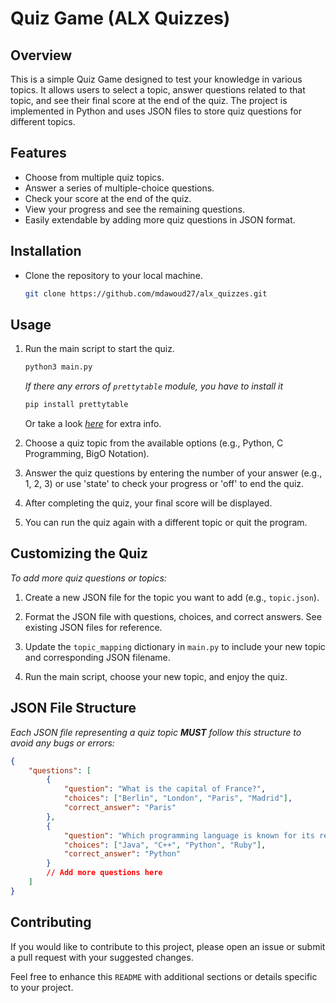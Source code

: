 # Quiz Game (ALX Quizzes)

## Overview

This is a simple Quiz Game designed to test your knowledge in various topics.
It allows users to select a topic, answer questions related to that topic, and see their final score at the end of the quiz.
The project is implemented in Python and uses JSON files to store quiz questions for different topics.

## Features

- Choose from multiple quiz topics.
- Answer a series of multiple-choice questions.
- Check your score at the end of the quiz.
- View your progress and see the remaining questions.
- Easily extendable by adding more quiz questions in JSON format.


## Installation

- Clone the repository to your local machine.

    ```bash
    git clone https://github.com/mdawoud27/alx_quizzes.git
    ```
   
## Usage

1. Run the main script to start the quiz.

    ```bash
    python3 main.py
    ```
   *If there any errors of `prettytable` module, you have to install it*
    ```bash
   pip install prettytable
   ```
    Or take a look [*here*](https://pypi.org/project/prettytable/) for extra info.


2. Choose a quiz topic from the available options (e.g., Python, C Programming, BigO Notation).

3. Answer the quiz questions by entering the number of your answer (e.g., 1, 2, 3) or use 'state' to check your progress or 'off' to end the quiz.

4. After completing the quiz, your final score will be displayed.

5. You can run the quiz again with a different topic or quit the program.

## Customizing the Quiz

*To add more quiz questions or topics:*

1. Create a new JSON file for the topic you want to add (e.g., `topic.json`).

2. Format the JSON file with questions, choices, and correct answers. See existing JSON files for reference.

3. Update the `topic_mapping` dictionary in `main.py` to include your new topic and corresponding JSON filename.

4. Run the main script, choose your new topic, and enjoy the quiz.

## JSON File Structure

*Each JSON file representing a quiz topic **MUST** follow this structure to avoid any bugs or errors:*

```json
{
    "questions": [
        {
            "question": "What is the capital of France?",
            "choices": ["Berlin", "London", "Paris", "Madrid"],
            "correct_answer": "Paris"
        },
        {
            "question": "Which programming language is known for its readability?",
            "choices": ["Java", "C++", "Python", "Ruby"],
            "correct_answer": "Python"
        }
        // Add more questions here
    ]
}
```

## Contributing
If you would like to contribute to this project, please open an issue or submit a pull request with your suggested changes.

Feel free to enhance this `README` with additional sections or details specific to your project.
